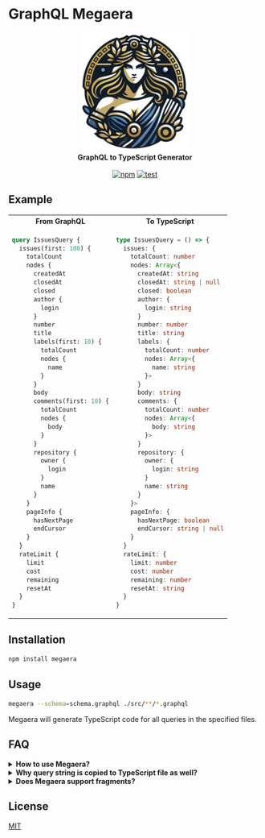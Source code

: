 # GraphQL Megaera

<p align="center">
  <img src=".github/graphql-megaera.svg" width="220" alt="GraphQL Megaera"><br>
  <strong>GraphQL to TypeScript Generator</strong><br><br>
  <a href="https://www.npmjs.com/package/megaera"><img src="https://badgen.net/npm/v/megaera" alt="npm"></a> <a href="https://github.com/webpod/graphql-megaera/actions/workflows/test.yml"><img src="https://github.com/webpod/graphql-megaera/actions/workflows/test.yml/badge.svg?branch=main" alt="test"></a>
</p>

## Example

<table align="center">
<tr>
  <th>From GraphQL</th>
  <th>To TypeScript</th>
</tr>
<tr>
  <td>

```graphql
query IssuesQuery {
  issues(first: 100) {
    totalCount
    nodes {
      createdAt
      closedAt
      closed
      author {
        login
      }
      number
      title
      labels(first: 10) {
        totalCount
        nodes {
          name
        }
      }
      body
      comments(first: 10) {
        totalCount
        nodes {
          body
        }
      }
      repository {
        owner {
          login
        }
        name
      }
    }
    pageInfo {
      hasNextPage
      endCursor
    }
  }
  rateLimit {
    limit
    cost
    remaining
    resetAt
  }
}
```

</td>
<td>

```ts
type IssuesQuery = () => {
  issues: {
    totalCount: number
    nodes: Array<{
      createdAt: string
      closedAt: string | null
      closed: boolean
      author: {
        login: string
      }
      number: number
      title: string
      labels: {
        totalCount: number
        nodes: Array<{
          name: string
        }>
      }
      body: string
      comments: {
        totalCount: number
        nodes: Array<{
          body: string
        }>
      }
      repository: {
        owner: {
          login: string
        }
        name: string
      }
    }>
    pageInfo: {
      hasNextPage: boolean
      endCursor: string | null
    }
  }
  rateLimit: {
    limit: number
    cost: number
    remaining: number
    resetAt: string
  }
}
```

  </td>
</tr>
</table>

## Installation

```bash
npm install megaera
```

## Usage

```bash
megaera --schema=schema.graphql ./src/**/*.graphql
```

Megaera will generate TypeScript code for all queries in the specified files.

## FAQ

<details>
<summary><strong>How to use Megaera?</strong></summary>

Put your queries in `.graphql` files, and run `megaera` to generate TypeScript code from them.

Megaera will copy the query string to the generated TypeScript file, so you can
import it in your TypeScript code.

```ts
import { IssuesQuery } from './query.graphql.ts'
````

The `IssuesQuery` variable is a string with the GraphQL query. You can use it
directly in your code, or pass it to a function that accepts a query.

Also, `IssuesQuery` carries the type of the query, so you can use it to infer
the return type of the query, and the types of the input variables.

```ts
type Result = ReturnType<IssuesQuery>
```

> [!NOTE]
> The generated TypeScript code will have a type `IssuesQuery` that can be used
> independently:
> 
> ```ts
> import type { IssuesQuery } from './query.graphql.ts'
> ```

</details>

<details>
<summary><strong>Why query string is copied to TypeScript file as well?</strong></summary>

To make it easier to import queries in TypeScript projects. As well to connect
generated output types with query source code.

This allows for library authors to create a function that accepts a query, and
infers the return type from the query, as well as the types of the variables.

For example, wrap [Octokit](https://github.com/octokit/octokit.js) in a function
that accepts a query and returns the result:

```ts
import {Query, Variables} from 'megaera'
import {IssuesQuery} from './query.graphql.js'

function query<T extends Query>(query: T, variables?: Variables<T>) {
  return octokit.graphql<ReturnType<T>>(query, variables)
}

// Return type, and types of variables are inferred from the query.
const {issues} = await query(IssuesQuery, {login: 'webpod'})
```

</details>

<details>
<summary><strong>Does Megaera support fragments?</strong></summary>

Yes, Megaera fully supports fragments. Fragments are generated as separate types,
and can be used independently.

```graphql
query IssuesQuery($login: String) {
  issues(login: $login) {
    totalCount
    nodes {
      ...Issue
    }
  }
}

fragment Issue on Issue {
  number
  author {
    login
  }
  createdAt
  closedAt
}
```

The generated TypeScript code will have a type `Issue` that can be used independently:

```ts
import {Issue, IssuesQuery} from './query.graphql.js'

const firstIssue: Issue = query(IssuesQuery).issues.nodes[0]
```

</details>

## License

[MIT](LICENSE)
